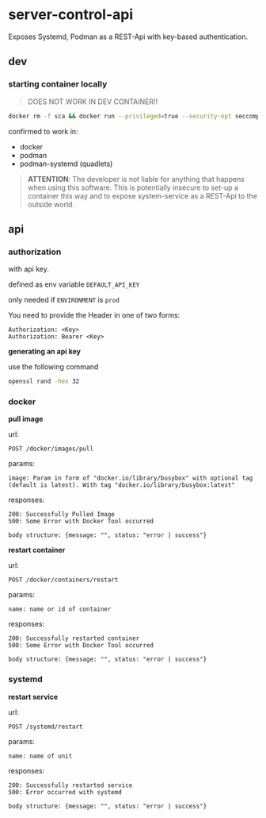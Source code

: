 # server-control-api

Exposes Systemd, Podman as a REST-Api with key-based authentication.

## dev

### starting container locally 

> DOES NOT WORK IN DEV CONTAINER!!

```sh
docker rm -f sca && docker run --privileged=true --security-opt seccomp=unconfined --cap-add=SYS_ADMIN -d -p 3003:3000 -v /run/dbus/system_bus_socket:/run/dbus/system_bus_socket --name sca -e 'ENVIRONMENT=dev' --env DBUS_SESSION_BUS_ADDRESS="unix:path=/run/dbus/system_bus_socket" -e 'DEFAULT_API_KEY=1234' sca
```

confirmed to work in:
* docker
* podman
* podman-systemd (quadlets)

> **ATTENTION**: The developer is not liable for anything that happens when using this software.
> This is potentially insecure to set-up a container this way and to expose system-service as a REST-Api to the outside world.

## api

### authorization

with api key. 

defined as env variable `DEFAULT_API_KEY`

only needed if `ENVIRONMENT` is `prod`

You need to provide the Header in one of two forms:

```
Authorization: <Key>
Authorization: Bearer <Key>
```

**generating an api key**

use the following command

```sh
openssl rand -hex 32
```

### docker

**pull image**

url:
```
POST /docker/images/pull
```

params:

```
image: Param in form of "docker.io/library/busybox" with optional tag (default is latest). With tag "docker.io/library/busybox:latest" 
```

responses:

```
200: Successfully Pulled Image
500: Some Error with Docker Tool occurred

body structure: {message: "", status: "error | success"}
```

**restart container**

url:
```
POST /docker/containers/restart
```

params:

```
name: name or id of container
```

responses:

```
200: Successfully restarted container
500: Some Error with Docker Tool occurred

body structure: {message: "", status: "error | success"}
```

### systemd

**restart service**

url:
```
POST /systemd/restart
```

params:

```
name: name of unit
```

responses:

```
200: Successfully restarted service
500: Error occurred with systemd

body structure: {message: "", status: "error | success"}
```
